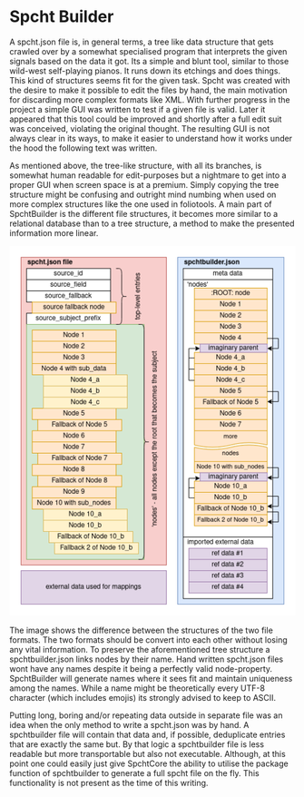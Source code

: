  

# Spcht Builder 

A spcht.json file is, in general terms, a tree like data structure that gets crawled over by a somewhat specialised program that interprets the given signals based on the data it got. Its a simple and blunt tool, similar to those wild-west self-playing pianos. It runs down its etchings and does things. This kind of structures seems fit for the given task. Spcht was created with the desire to make it possible to edit the files by hand, the main motivation for discarding more complex formats like XML. With further progress in the project a simple GUI was written to test if a given file is valid. Later it appeared that this tool could be improved and shortly after a full edit suit was conceived, violating the original thought. The resulting GUI is not always clear in its ways, to make it easier to understand how it works under the hood the following text was written.

As mentioned above, the tree-like structure, with all its branches, is somewhat human readable for edit-purposes but a nightmare to get into a proper GUI when screen space is at a premium. Simply copying the tree structure might be confusing and outright mind numbing when used on more complex structures like the one used in foliotools. A main part of SpchtBuilder is the different file structures, it becomes more similar to a relational database than to a tree structure, a method to make the presented information more linear. 

![SpchtStructure](./SpchtStructure.png)

The image shows the difference between the structures of the two file formats. The two formats should be convert into each other without losing any vital information. To preserve the aforementioned tree structure a spchtbuilder.json links nodes by their name. Hand written spcht.json files wont have any names despite it being a perfectly valid node-property. SpchtBuilder will generate names where it sees fit and maintain uniqueness among the names. While a name might be theoretically every UTF-8 character (which includes emojis) its strongly advised to keep to ASCII.

Putting long, boring and/or repeating data outside in separate file was an idea when the only method to write a spcht.json was by hand. A spchtbuilder file will contain that data and, if possible, deduplicate entries that are exactly the same but. By that logic a spchtbuilder file is less readable but more transportable but also not executable. Although, at this point one could easily just give SpchtCore the ability to utilise the package function of spchtbuilder to generate a full spcht file on the fly. This functionality is not present as the time of this writing.
